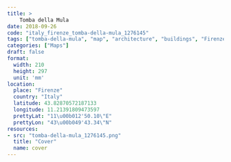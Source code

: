 ```yaml
---
title: > 
    Tomba della Mula
date: 2018-09-26
code: "italy_firenze_tomba-della-mula_1276145"
tags: ["tomba-della-mula", "map", "architecture", "buildings", "Firenze", "Italy"]
categories: ["Maps"]
draft: false
format:
  width: 210
  height: 297
  unit: 'mm'
location:
  place: "Firenze"
  country: "Italy"
  latitude: 43.82870572187133
  longitude: 11.21391809473597
  prettyLat: "11\u00b012'50.10\"E"
  prettyLon: "43\u00b049'43.34\"N"
resources:
- src: "tomba-della-mula_1276145.png"
  title: "Cover"
  name: cover
---
```

